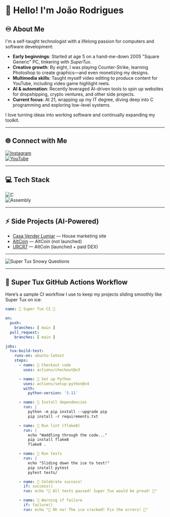 # 👋 Hello! I'm João Rodrigues

## ♾️ About Me

I'm a self-taught technologist with a lifelong passion for computers and software development:

- **Early beginnings**: Started at age 5 on a hand-me-down 2005 "Square Generic" PC, tinkering with *SuperTux*.  
- **Creative growth**: By eight, I was playing Counter-Strike, learning Photoshop to create graphics—and even monetizing my designs.  
- **Multimedia skills**: Taught myself video editing to produce content for YouTube, including video game highlight reels.  
- **AI & automation**: Recently leveraged AI-driven tools to spin up websites for dropshipping, crypto ventures, and other side projects.  
- **Current focus**: At 21, wrapping up my IT degree, diving deep into C programming and exploring low-level systems.

I love turning ideas into working software and continually expanding my toolkit.

---

## 🌐 Connect with Me

[![Instagram](https://img.shields.io/badge/Instagram-%23E4405F.svg?logo=Instagram&logoColor=white)](https://instagram.com/jprodrigues_4)  
[![YouTube](https://img.shields.io/badge/YouTube-%23FF0000.svg?logo=YouTube&logoColor=white)](https://youtube.com/@jprodrigues_4)  

---

## 💻 Tech Stack

![C](https://img.shields.io/badge/C-%2300599C.svg?style=plastic&logo=c&logoColor=white)  
![Assembly](https://img.shields.io/badge/Assembly8086-%23000000.svg?style=plastic&logo=assemblyscript&logoColor=white)  

---

## ⚡ Side Projects (AI-Powered)

- [Casa Vender Lumiar](https://github.com/jp864/casa-vender-lumiar) — House marketing site  
- [AltCoin](https://github.com/jp864/altcoin) — AltCoin (not launched)  
- [URCR7](https://github.com/jp864/x1w1s1z) — AltCoin (launched + paid DEX)  

---

![Super Tux Snowy Questions](https://raw.githubusercontent.com/jp864/media/main/super-tux-snowy-questions.gif)

---

## 🐧 Super Tux GitHub Actions Workflow

Here’s a sample CI workflow I use to keep my projects sliding smoothly like Super Tux on ice:

```yaml
name: 🐧 Super Tux CI 🐧

on:
  push:
    branches: [ main ]
  pull_request:
    branches: [ main ]

jobs:
  tux-build-test:
    runs-on: ubuntu-latest
    steps:
      - name: 🐧 Checkout code
        uses: actions/checkout@v3

      - name: 🐧 Set up Python
        uses: actions/setup-python@v4
        with:
          python-version: '3.11'

      - name: 🐧 Install dependencies
        run: |
          python -m pip install --upgrade pip
          pip install -r requirements.txt

      - name: 🐧 Run lint (flake8)
        run: |
          echo "Waddling through the code..."
          pip install flake8
          flake8 .

      - name: 🐧 Run tests
        run: |
          echo "Sliding down the ice to test!"
          pip install pytest
          pytest tests/

      - name: 🐧 Celebrate success!
        if: success()
        run: echo "🎉 All tests passed! Super Tux would be proud! 🐧"

      - name: 🐧 Warning if failure
        if: failure()
        run: echo "🚨 Oh no! The ice cracked! Fix the errors! 🐧"

